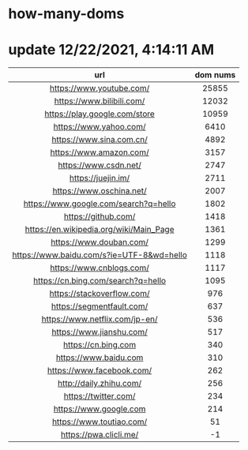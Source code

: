 # how-many-doms

# update 12/22/2021, 4:14:11 AM

url | dom nums
:-: | :-:
https://www.youtube.com/ | 25855
https://www.bilibili.com/ | 12032
https://play.google.com/store | 10959
https://www.yahoo.com/ | 6410
https://www.sina.com.cn/ | 4892
https://www.amazon.com/ | 3157
https://www.csdn.net/ | 2747
https://juejin.im/ | 2711
https://www.oschina.net/ | 2007
https://www.google.com/search?q=hello | 1802
https://github.com/ | 1418
https://en.wikipedia.org/wiki/Main_Page | 1361
https://www.douban.com/ | 1299
https://www.baidu.com/s?ie=UTF-8&wd=hello | 1118
https://www.cnblogs.com/ | 1117
https://cn.bing.com/search?q=hello | 1095
https://stackoverflow.com/ | 976
https://segmentfault.com/ | 637
https://www.netflix.com/jp-en/ | 536
https://www.jianshu.com/ | 517
https://cn.bing.com | 340
https://www.baidu.com | 310
https://www.facebook.com/ | 262
http://daily.zhihu.com/ | 256
https://twitter.com/ | 234
https://www.google.com | 214
https://www.toutiao.com/ | 51
https://pwa.clicli.me/ | -1
